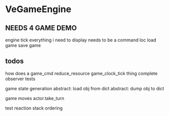 # VeGameEngine

## NEEDS 4 GAME DEMO
engine tick
everything i need to display needs to be a command
loc
load game
save game

## todos

how does a game_cmd reduce_resource
game_clock_tick thing
complete observer tests

game state generation
abstract: load obj from dict
abstract: dump obj to dict

game moves
actor.take_turn

test reaction stack ordering